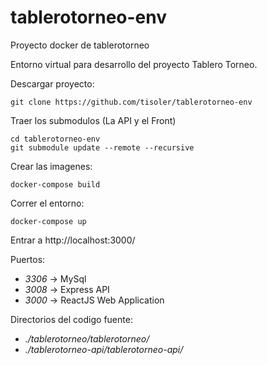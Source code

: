 # tablerotorneo-env

Proyecto docker de tablerotorneo

Entorno virtual para desarrollo del proyecto Tablero Torneo.


Descargar proyecto:

```
git clone https://github.com/tisoler/tablerotorneo-env
```

Traer los submodulos (La API y el Front)

```
cd tablerotorneo-env
git submodule update --remote --recursive
```

Crear las imagenes:

```
docker-compose build
```

Correr el entorno:

```
docker-compose up
```

Entrar a http://localhost:3000/

Puertos:

- *3306* -> MySql
- *3008* -> Express API
- *3000* -> ReactJS Web Application

Directorios del codigo fuente:

- *./tablerotorneo/tablerotorneo/*
- *./tablerotorneo-api/tablerotorneo-api/*
